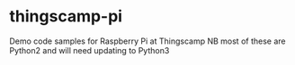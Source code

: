 # thingscamp-pi
Demo code samples for Raspberry Pi at Thingscamp
NB most of these are Python2 and will need updating to Python3
